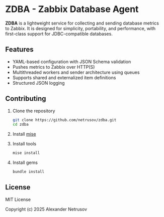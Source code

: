 # ZDBA - Zabbix Database Agent

**ZDBA** is a lightweight service for collecting and sending database metrics to
Zabbix. It is designed for simplicity, portability, and performance, with
first-class support for JDBC-compatible databases.

## Features

- YAML-based configuration with JSON Schema validation
- Pushes metrics to Zabbix over HTTP(S)
- Multithreaded workers and sender architecture using queues
- Supports shared and externalized item definitions
- Structured JSON logging

## Contributing

1. Clone the repository
    ```bash
    git clone https://github.com/netrusov/zdba.git
    cd zdba
    ```

1. Install [mise](https://github.com/jdx/mise)

1. Install tools
    ```bash
    mise install
    ```

1. Install gems
    ```bash
    bundle install
    ```

## License

MIT License

Copyright (c) 2025 Alexander Netrusov
